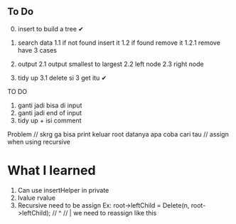 
## To Do

0. insert to build a tree ✔

1. search data
    1.1 if not found insert it
    1.2 if found remove it
        1.2.1 remove have 3 cases

        
2. output
    2.1 output smallest to largest
    2.2 left node
    2.3 right node

3. tidy up 
    3.1 delete si 3 get itu ✔


TO DO
1. ganti jadi bisa di input
2. ganti jadi end of input
3. tidy up + isi comment


Problem
// skrg ga bisa print keluar root datanya apa coba cari tau 
// assign when using recursive 


# What I learned
1. Can use insertHelper in private
2. lvalue rvalue
3. Recursive need to be assign 
Ex: 
root->leftChild = Delete(n, root->leftChild);
            //  ^
            //  | we need to reassign like this


            

            